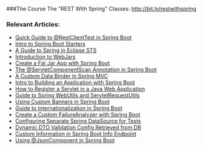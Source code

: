 ###The Course
The "REST With Spring" Classes: http://bit.ly/restwithspring

### Relevant Articles:

- [Quick Guide to @RestClientTest in Spring Boot](http://www.nklkarthi.com/restclienttest-in-spring-boot)
- [Intro to Spring Boot Starters](http://www.nklkarthi.com/spring-boot-starters)
- [A Guide to Spring in Eclipse STS](http://www.nklkarthi.com/eclipse-sts-spring)
- [Introduction to WebJars](http://www.nklkarthi.com/maven-webjars)
- [Create a Fat Jar App with Spring Boot](http://www.nklkarthi.com/deployable-fat-jar-spring-boot)
- [The @ServletComponentScan Annotation in Spring Boot](http://www.nklkarthi.com/spring-servletcomponentscan)
- [A Custom Data Binder in Spring MVC](http://www.nklkarthi.com/spring-mvc-custom-data-binder)
- [Intro to Building an Application with Spring Boot](http://www.nklkarthi.com/intro-to-spring-boot)
- [How to Register a Servlet in a Java Web Application](http://www.nklkarthi.com/register-servlet)
- [Guide to Spring WebUtils and ServletRequestUtils](http://www.nklkarthi.com/spring-webutils-servletrequestutils)
- [Using Custom Banners in Spring Boot](http://www.nklkarthi.com/spring-boot-custom-banners)
- [Guide to Internationalization in Spring Boot](http://www.nklkarthi.com/spring-boot-internationalization)
- [Create a Custom FailureAnalyzer with Spring Boot](http://www.nklkarthi.com/spring-boot-failure-analyzer)
- [Configuring Separate Spring DataSource for Tests](http://www.nklkarthi.com/spring-testing-separate-data-source)
- [Dynamic DTO Validation Config Retrieved from DB](http://www.nklkarthi.com/spring-dynamic-dto-validation)
- [Custom Information in Spring Boot Info Endpoint](http://www.nklkarthi.com/spring-boot-info-actuator-custom)
- [Using @JsonComponent in Spring Boot](http://www.nklkarthi.com/spring-boot-jsoncomponent)
